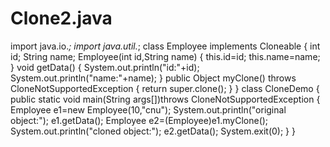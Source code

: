 # Clone2.java
import java.io.*;
import java.util.*;
class Employee implements Cloneable
{
	int id;
	String name;
	Employee(int id,String name)
	{
		this.id=id;
		this.name=name;
	}
	void getData()
	{
		System.out.println("id:"+id);
		System.out.println("name:"+name);
	}
	public Object myClone() throws CloneNotSupportedException
	{
		return super.clone();
	}
}
class CloneDemo
{
	public static void main(String args[])throws CloneNotSupportedException
	{
		Employee e1=new Employee(10,"cnu");
		System.out.println("original object:");
		e1.getData();
		Employee e2=(Employee)e1.myClone();
		System.out.println("cloned object:");
		e2.getData();
		System.exit(0);
	}
}
